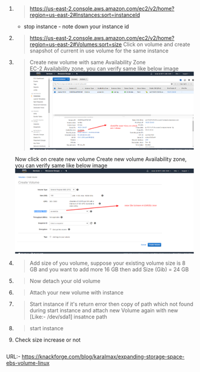 1) >https://us-east-2.console.aws.amazon.com/ec2/v2/home?region=us-east-2#Instances:sort=instanceId
	- stop instance - note down your instance id
2) >https://us-east-2.console.aws.amazon.com/ec2/v2/home?region=us-east-2#Volumes:sort=size
   Click on volume and create snapshot of current in use volume for the same instance 
3) >Create new volume with same Availability Zone   
	EC-2 Availability zone, you can verify same like below image
	![EC2 instance](ec2-availablezone.png)
	
	Now click on create new volume
	Create new volume Availability zone, you can verify same like below image
	![EC2 instance](create-new-volume-available-zone.png)
	
4)  >Add size of you volume, suppose your existing volume size is 8 GB and you want to add more 16 GB
	then add Size (Gib) = 24 GB 

5) >Now detach your old volume
6) >Attach your new volume with instance
7) >Start instance
	if it's return error then copy of path which not found during start instance and attach new Volume again with  new [Like:- /dev/sda1] insatnce path
8) >start instance
9) Check size increase or not
	```df -h
	```	

URL:- https://knackforge.com/blog/karalmax/expanding-storage-space-ebs-volume-linux	